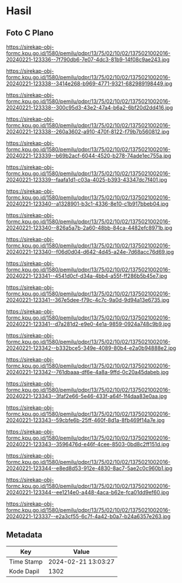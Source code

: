 # Hasil

## Foto C Plano

https://sirekap-obj-formc.kpu.go.id/1580/pemilu/pdpr/13/75/02/10/02/1375021002016-20240221-123336--7f790db6-7e07-4dc3-81b9-14f08c9ae243.jpg

https://sirekap-obj-formc.kpu.go.id/1580/pemilu/pdpr/13/75/02/10/02/1375021002016-20240221-123338--3414e268-b969-4771-9321-682989198449.jpg

https://sirekap-obj-formc.kpu.go.id/1580/pemilu/pdpr/13/75/02/10/02/1375021002016-20240221-123338--300c95d3-43e2-47a4-b6a2-6bf20d2dd416.jpg

https://sirekap-obj-formc.kpu.go.id/1580/pemilu/pdpr/13/75/02/10/02/1375021002016-20240221-123338--260a3602-a910-470f-8122-f79b7b560812.jpg

https://sirekap-obj-formc.kpu.go.id/1580/pemilu/pdpr/13/75/02/10/02/1375021002016-20240221-123339--b69b2acf-6044-4520-b278-74ade1ec755a.jpg

https://sirekap-obj-formc.kpu.go.id/1580/pemilu/pdpr/13/75/02/10/02/1375021002016-20240221-123339--faafa1d1-c03a-4025-b393-43347dc7f401.jpg

https://sirekap-obj-formc.kpu.go.id/1580/pemilu/pdpr/13/75/02/10/02/1375021002016-20240221-123340--a1328901-b3c1-4336-8e10-c1b917bbeb04.jpg

https://sirekap-obj-formc.kpu.go.id/1580/pemilu/pdpr/13/75/02/10/02/1375021002016-20240221-123340--826a5a7b-2a60-48bb-84ca-4482efc8971b.jpg

https://sirekap-obj-formc.kpu.go.id/1580/pemilu/pdpr/13/75/02/10/02/1375021002016-20240221-123340--f06d0d04-d642-4d45-a24e-7d68acc76d69.jpg

https://sirekap-obj-formc.kpu.go.id/1580/pemilu/pdpr/13/75/02/10/02/1375021002016-20240221-123341--4541d0cf-d34a-4bb4-a55f-ff286b5b45e7.jpg

https://sirekap-obj-formc.kpu.go.id/1580/pemilu/pdpr/13/75/02/10/02/1375021002016-20240221-123341--367e5dee-f79c-4c7c-9a0d-9d94a13e6735.jpg

https://sirekap-obj-formc.kpu.go.id/1580/pemilu/pdpr/13/75/02/10/02/1375021002016-20240221-123341--d7a281d2-e9e0-4e1a-9859-0924a748c9b9.jpg

https://sirekap-obj-formc.kpu.go.id/1580/pemilu/pdpr/13/75/02/10/02/1375021002016-20240221-123342--b332bce5-349e-4089-80b4-e2a0b94888e2.jpg

https://sirekap-obj-formc.kpu.go.id/1580/pemilu/pdpr/13/75/02/10/02/1375021002016-20240221-123342--761dbaaa-df6e-4a8a-9ffd-0c20a45dabeb.jpg

https://sirekap-obj-formc.kpu.go.id/1580/pemilu/pdpr/13/75/02/10/02/1375021002016-20240221-123343--3faf2e66-5e46-433f-a64f-1f4daa83e0aa.jpg

https://sirekap-obj-formc.kpu.go.id/1580/pemilu/pdpr/13/75/02/10/02/1375021002016-20240221-123343--59cbfe6b-25ff-460f-8d1a-8fb469f14a7e.jpg

https://sirekap-obj-formc.kpu.go.id/1580/pemilu/pdpr/13/75/02/10/02/1375021002016-20240221-123343--3596476d-e46f-4cee-8503-0bd8c2ff151d.jpg

https://sirekap-obj-formc.kpu.go.id/1580/pemilu/pdpr/13/75/02/10/02/1375021002016-20240221-123344--e8ed8d53-912e-4830-8ac7-5ae2c0c960b1.jpg

https://sirekap-obj-formc.kpu.go.id/1580/pemilu/pdpr/13/75/02/10/02/1375021002016-20240221-123344--ee1214e0-a448-4aca-b62e-fca01dd9ef60.jpg

https://sirekap-obj-formc.kpu.go.id/1580/pemilu/pdpr/13/75/02/10/02/1375021002016-20240221-123337--e2a3cf55-6c7f-4a42-b0a7-b24a6357e263.jpg


## Metadata

| Key        | Value               |
| ---------- | ------------------- |
| Time Stamp | 2024-02-21 13:03:27 |
| Kode Dapil | 1302                |



